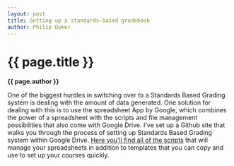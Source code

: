 ```yaml
---
layout: post
title: Setting up a standards-based gradebook
author: Philip Duker
---
```


{{ page.title }}  
================  
**{{ page.author }}**

One of the biggest hurdles in switching over to a Standards Based Grading system is dealing with the amount of data generated.  One solution for dealing with this is to use the spreadsheet App by Google, which combines the power of a spreadsheet with the scripts and file management possibilities that also come with Google Drive.  I've set up a Github site that walks you through the process of setting up Standards Based Grading system within Google Drive.  [Here you'll find all of the scripts](https://github.com/pduker/SBG-Scripts-for-GDocs) that will manage your spreadsheets in addition to templates that you can copy and use to set up your courses quickly.  

